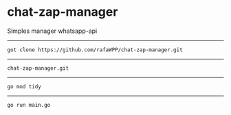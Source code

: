 # chat-zap-manager

Simples manager whatsapp-api
__________________________________________________________
```
got clone https://github.com/rafaWPP/chat-zap-manager.git
```
__________________________________________________________
```
chat-zap-manager.git
```
___________________________________________________________
```
go mod tidy
```
____________________________________________________________
```
go run main.go
```
